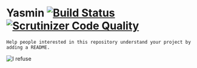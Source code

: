 # Yasmin [![Build Status](https://scrutinizer-ci.com/g/CharlotteDunois/Yasmin/badges/build.png?b=master)](https://scrutinizer-ci.com/g/CharlotteDunois/Yasmin/build-status/master) [![Scrutinizer Code Quality](https://scrutinizer-ci.com/g/CharlotteDunois/Yasmin/badges/quality-score.png?b=master)](https://scrutinizer-ci.com/g/CharlotteDunois/Yasmin/?branch=master)

```
Help people interested in this repository understand your project by adding a README. 
```

![I refuse](https://i.imgur.com/kLUjTTq.png)
